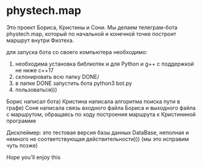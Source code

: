 # phystech.map

Это проект Бориса, Кристины и Сони. Мы делаем телеграм-бота phystech.map, который по начальной и конечной точке построит маршрут внутри Физтеха. 

для запуска бота со своего компьютера необходимо:

1) необходима установка библиотек <numpy> и <telebot> для Python и g++ с поддержкой не ниже c++17 
2) склонировать всю папку DONE/
3) в папке DONE запустить бота python3 bot.py
4) пользоваться)))
  
Борис написал бота)
Кристина написала алгоритма поиска пути в графе)
Соня написала связь входного файла Бориса и выходного файла с маршрутом, обращаясь по ходу построения маршрута к Кристининой программе
  
Дисклеймер: это тестовая версия базы данных DataBase, неполная и немного не соответствующая действительности))) (мы это исправим чуть позже)
  
Hope you'll enjoy this
